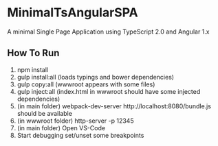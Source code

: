 # MinimalTsAngularSPA
A minimal Single Page Application using TypeScript 2.0 and Angular 1.x

## How To Run
1) npm install
2) gulp install:all
  (loads typings and bower dependencies)
3) gulp copy:all
  (wwwroot appears with some files)
4) gulp inject:all
  (index.html in wwwroot should have some injected dependencies)
4) (in main folder) webpack-dev-server
  http://localhost:8080/bundle.js should be available
5) (in wwwroot folder) http-server -p 12345
6) (in main folder) Open VS-Code
7) Start debugging set/unset some breakpoints